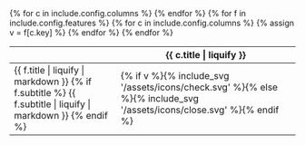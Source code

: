 <table>
  <thead>
    <tr>
      <th></th>
      {% for c in include.config.columns %}
        <th class="text-center">
          <span class="font-semibold text-primary">{{ c.title | liquify }}</span>
        </th>
      {% endfor %}
    </tr>
  </thead>
  <tbody>
    {% for f in include.config.features %}
      <tr>
        <td>
          <span class="block text-primary">{{ f.title | liquify | markdown }}</span>
          {% if f.subtitle %}
          <span class="text-secondary">{{ f.subtitle | liquify | markdown }}</span>
          {% endif %}
        </td>
        {% for c in include.config.columns %}
        {% assign v = f[c.key] %}
        <td class="text-center">
        {% if v %}<span class="inline-flex text-terciary w-5 h-5">{% include_svg '/assets/icons/check.svg' %}</span>{% else %}<span class="inline-flex text-semantic-red-primary w-5 h-5">{% include_svg '/assets/icons/close.svg' %}</span>{% endif %}
        </td>
        {% endfor %}
      </tr>
    {% endfor %}
  </tbody>
</table>
